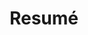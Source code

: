 ---
# An instance of the Pages widget.
# Documentation: https://wowchemy.com/docs/page-builder/
widget: pages

# This file represents a page section.
headless: true

# Order that this section appears on the page.
weight: 40

title: 'Resumé'
subtitle: ''

content:
  # Filter on criteria
  filters:
    folders:
      - resume
---